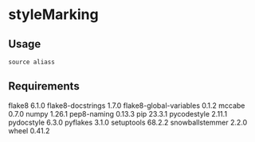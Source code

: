 # styleMarking
## Usage
`source aliass`

## Requirements
flake8                  6.1.0
flake8-docstrings       1.7.0
flake8-global-variables 0.1.2
mccabe                  0.7.0
numpy                   1.26.1
pep8-naming             0.13.3
pip                     23.3.1
pycodestyle             2.11.1
pydocstyle              6.3.0
pyflakes                3.1.0
setuptools              68.2.2
snowballstemmer         2.2.0
wheel                   0.41.2
